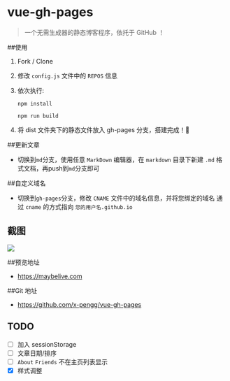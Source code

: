 # vue-gh-pages

> 一个无需生成器的静态博客程序，依托于 GitHub ！

##使用

1. Fork / Clone

2. 修改 `config.js` 文件中的 `REPOS` 信息
3. 依次执行:

    `npm install`

    `npm run build`
4. 将 dist 文件夹下的静态文件放入 gh-pages 分支，搭建完成！🍻

##更新文章
- 切换到`md`分支，使用任意 `MarkDown` 编辑器，在 `markdown` 目录下新建 `.md` 格式文档，再push到`md`分支即可

##自定义域名
- 切换到`gh-pages`分支，修改 `CNAME` 文件中的域名信息，并将您绑定的域名 通过 `cname` 的方式指向 `您的用户名.github.io`


## 截图

![](http://ww4.sinaimg.cn/large/a15b4afegw1f8r0ll7l7lj21ys11q7au)

##预览地址
- https://maybelive.com

##Git 地址
- https://github.com/x-pengg/vue-gh-pages



## TODO
- [ ] 加入 sessionStorage 
- [ ] 文章日期/排序
- [ ] `About` `Friends` 不在主页列表显示
- [x] 样式调整
